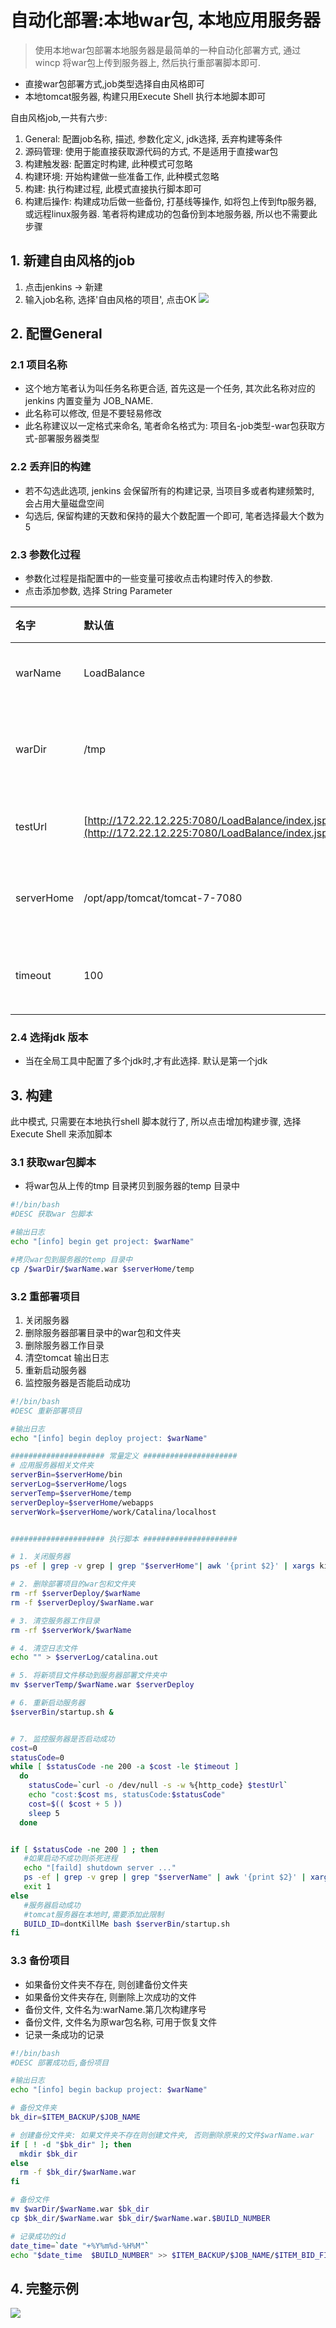 # 自动化部署:本地war包, 本地应用服务器
> 使用本地war包部署本地服务器是最简单的一种自动化部署方式, 通过wincp 将war包上传到服务器上, 然后执行重部署脚本即可.

* 直接war包部署方式,job类型选择自由风格即可
* 本地tomcat服务器, 构建只用Execute Shell 执行本地脚本即可

自由风格job,一共有六步:
1. General: 配置job名称, 描述, 参数化定义, jdk选择, 丢弃构建等条件
2. 源码管理: 使用于能直接获取源代码的方式, 不是适用于直接war包
3. 构建触发器: 配置定时构建, 此种模式可忽略
4. 构建环境: 开始构建做一些准备工作, 此种模式忽略
5. 构建: 执行构建过程, 此模式直接执行脚本即可
6. 构建后操作: 构建成功后做一些备份, 打基线等操作, 如将包上传到ftp服务器, 或远程linux服务器. 笔者将构建成功的包备份到本地服务器, 所以也不需要此步骤


## 1. 新建自由风格的job

1. 点击jenkins -&gt; 新建
2. 输入job名称, 选择'自由风格的项目', 点击OK
   ![](/assets/jenkins_2017-06-016_205126.png)

## 2. 配置General

### 2.1 项目名称

* 这个地方笔者认为叫任务名称更合适, 首先这是一个任务, 其次此名称对应的jenkins 内置变量为 JOB\_NAME.
* 此名称可以修改, 但是不要轻易修改
* 此名称建议以一定格式来命名, 笔者命名格式为: 项目名-job类型-war包获取方式-部署服务器类型

### 2.2 丢弃旧的构建

* 若不勾选此选项, jenkins 会保留所有的构建记录, 当项目多或者构建频繁时, 会占用大量磁盘空间
* 勾选后, 保留构建的天数和保持的最大个数配置一个即可, 笔者选择最大个数为5

### 2.3 参数化过程

* 参数化过程是指配置中的一些变量可接收点击构建时传入的参数.
* 点击添加参数, 选择 String Parameter

| 名字 | 默认值 | 描述 |
| :--- | :--- | :--- |
| warName | LoadBalance | war包名称 |
| warDir | /tmp | war 包所在目录 |
| testUrl | [http://172.22.12.225:7080/LoadBalance/index.jsp](http://172.22.12.225:7080/LoadBalance/index.jsp) | 测试地址 |
| serverHome | /opt/app/tomcat/tomcat-7-7080 | 服务器路径 |
| timeout | 100 | 超时时间\(s\) |

### 2.4 选择jdk 版本

* 当在全局工具中配置了多个jdk时,才有此选择. 默认是第一个jdk

## 3. 构建

此中模式, 只需要在本地执行shell 脚本就行了, 所以点击增加构建步骤, 选择Execute Shell 来添加脚本

### 3.1 获取war包脚本

* 将war包从上传的tmp 目录拷贝到服务器的temp 目录中

```bash
#!/bin/bash
#DESC 获取war 包脚本

#输出日志
echo "[info] begin get project: $warName"

#拷贝war包到服务器的temp 目录中
cp /$warDir/$warName.war $serverHome/temp
```

### 3.2 重部署项目

1. 关闭服务器
2. 删除服务器部署目录中的war包和文件夹
3. 删除服务器工作目录
4. 清空tomcat 输出日志
5. 重新启动服务器
6. 监控服务器是否能启动成功

```bash
#!/bin/bash
#DESC 重新部署项目

#输出日志
echo "[info] begin deploy project: $warName"

##################### 常量定义 #####################
# 应用服务器相关文件夹
serverBin=$serverHome/bin
serverLog=$serverHome/logs
serverTemp=$serverHome/temp
serverDeploy=$serverHome/webapps
serverWork=$serverHome/work/Catalina/localhost


##################### 执行脚本 #####################

# 1. 关闭服务器
ps -ef | grep -v grep | grep "$serverHome"| awk '{print $2}' | xargs kill -9

# 2. 删除部署项目的war包和文件夹
rm -rf $serverDeploy/$warName
rm -f $serverDeploy/$warName.war

# 3. 清空服务器工作目录
rm -rf $serverWork/$warName

# 4. 清空日志文件
echo "" > $serverLog/catalina.out

# 5. 将新项目文件移动到服务器部署文件夹中
mv $serverTemp/$warName.war $serverDeploy

# 6. 重新启动服务器
$serverBin/startup.sh &


# 7. 监控服务器是否启动成功
cost=0
statusCode=0
while [ $statusCode -ne 200 -a $cost -le $timeout ]  
  do
    statusCode=`curl -o /dev/null -s -w %{http_code} $testUrl`
    echo "cost:$cost ms, statusCode:$statusCode"
    cost=$(( $cost + 5 ))
    sleep 5
  done


if [ $statusCode -ne 200 ] ; then 
   #如果启动不成功则杀死进程
   echo "[faild] shutdown server ..."
   ps -ef | grep -v grep | grep "$serverName" | awk '{print $2}' | xargs kill -9
   exit 1
else
   #服务器启动成功
   #tomcat服务器在本地时,需要添加此限制   
   BUILD_ID=dontKillMe bash $serverBin/startup.sh
fi
```

### 3.3 备份项目

* 如果备份文件夹不存在, 则创建备份文件夹
* 如果备份文件夹存在, 则删除上次成功的文件
* 备份文件, 文件名为:warName.第几次构建序号
* 备份文件, 文件名为原war包名称, 可用于恢复文件
* 记录一条成功的记录

```bash
#!/bin/bash
#DESC 部署成功后,备份项目

#输出日志
echo "[info] begin backup project: $warName"

# 备份文件夹
bk_dir=$ITEM_BACKUP/$JOB_NAME

# 创建备份文件夹: 如果文件夹不存在则创建文件夹, 否则删除原来的文件$warName.war
if [ ! -d "$bk_dir" ]; then
  mkdir $bk_dir
else
  rm -f $bk_dir/$warName.war
fi

# 备份文件
mv $warDir/$warName.war $bk_dir
cp $bk_dir/$warName.war $bk_dir/$warName.war.$BUILD_NUMBER

# 记录成功的id
date_time=`date "+%Y%m%d-%H%M"`
echo "$date_time  $BUILD_NUMBER" >> $ITEM_BACKUP/$JOB_NAME/$ITEM_BID_FILE
```

## 4. 完整示例
![](/assets/jenkins_2017-06-16_212844.png)

